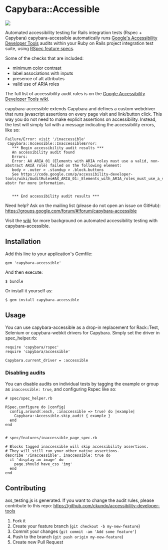 # Capybara::Accessible

[![](https://api.tddium.com/pivotal-casebook/capybara-accessible/badges/25347.png?badge_token=1e276156136851abb3ca113d37e1cddca332e098)](https://api.tddium.com/pivotal-casebook/capybara-accessible/suites/25347)

Automated accessibility testing for Rails integration tests (Rspec + Capybara)
capybara-accessible automatically runs [Google's Accessibility Developer Tools](https://code.google.com/p/accessibility-developer-tools/) audits within your Ruby on Rails project integration test suite, using [RSpec feature specs](https://www.relishapp.com/rspec/rspec-rails/docs/feature-specs/feature-spec).

Some of the checks that are included:
* minimum color contrast
* label associations with inputs
* presence of alt attributes
* valid use of ARIA roles

The full list of accessibility audit rules is on the [Google Accessibility Developer Tools wiki](https://code.google.com/p/accessibility-developer-tools/wiki/AuditRules).

capybara-accessible extends Capybara and defines a custom webdriver that runs javascript assertions on every page visit and link/button click.
This way you do not need to make explicit assertions on accessibility. Instead, the test will simply fail with a message indicating the accessibility errors, like so:

    Failure/Error: visit '/inaccessible'
     Capybara::Accessible::InaccessibleError:
       *** Begin accessibility audit results ***
       An accessibility audit found
       Errors:
       Error: AX_ARIA_01 (Elements with ARIA roles must use a valid, non-abstract ARIA role) failed on the following element:
       body > .outer > .standup > .block.buttons
       See https://code.google.com/p/accessibility-developer-tools/wiki/AuditRules#AX_ARIA_01:_Elements_with_ARIA_roles_must_use_a_valid,_non-abstr for more information.


       *** End accessibility audit results ***

Need help? Ask on the mailing list (please do not open an issue on GitHub): https://groups.google.com/forum/#!forum/capybara-accessible

Visit the [wiki](https://github.com/Casecommons/capybara-accessible/wiki) for more background on automated accessibility testing with capybara-accessible.

## Installation

Add this line to your application's Gemfile:

    gem 'capybara-accessible'

And then execute:

    $ bundle

Or install it yourself as:

    $ gem install capybara-accessible

## Usage

You can use capybara-accessible as a drop-in replacement for Rack::Test, Selenium or capybara-webkit drivers for Capybara. Simply set the driver in spec_helper.rb:

    require 'capybara/rspec'
    require 'capybara/accessible'

    Capybara.current_driver = :accessible

### Disabling audits
You can disable audits on individual tests by tagging the example or group as `inaccessible: true`, and configuring Rspec like so:

    # spec/spec_helper.rb

    RSpec.configure do |config|
      config.around(:each, :inaccessible => true) do |example|
        Capybara::Accessible.skip_audit { example }
      end
    end


    # spec/features/inaccessible_page_spec.rb

    # Blocks tagged inaccessible will skip accessibility assertions.
    # They will still run your other native assertions.
    describe '/inaccessible', inaccessible: true do 
      it 'display an image' do
        page.should have_css 'img'
      end
    end

## Contributing

axs_testing.js is generated. If you want to change the audit rules, please contribute to this repo: https://github.com/ckundo/accessibility-developer-tools

1. Fork it
2. Create your feature branch (`git checkout -b my-new-feature`)
3. Commit your changes (`git commit -am 'Add some feature'`)
4. Push to the branch (`git push origin my-new-feature`)
5. Create new Pull Request
